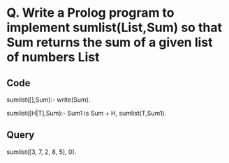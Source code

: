# Q. Write a Prolog program to implement sumlist(List,Sum) so that Sum returns the sum of a given list of numbers List

## Code

sumlist([],Sum):- write(Sum).

sumlist([H|T],Sum):-
    Sum1 is Sum + H,
    sumlist(T,Sum1).

## Query

sumlist([3, 7, 2, 8, 5], 0).
